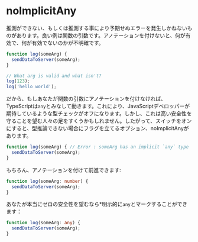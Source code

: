 # noImplicitAny

推測ができない、もしくは推測する事により予期せぬエラーを発生しかねないものがあります。良い例は関数の引数です。アノテーションを付けないと、何が有効で、何が有効でないのかが不明確です。

```ts
function log(someArg) {
  sendDataToServer(someArg);
}

// What arg is valid and what isn't?
log(123);
log('hello world');
```

だから、もしあなたが関数の引数にアノテーションを付けなければ、TypeScriptは`any`とみなして動きます。これにより、JavaScriptデベロッパーが期待しているような型チェックがオフになります。しかし、これは高い安全性を守ることを望む人々の足をすくうかもしれません。したがって、スイッチをオンにすると、型推論できない場合にフラグを立てるオプション、noImplicitAnyがあります。

```ts
function log(someArg) { // Error : someArg has an implicit `any` type
  sendDataToServer(someArg);
}
```

もちろん、アノテーションを付けて前進できます:

```ts
function log(someArg: number) {
  sendDataToServer(someArg);
}
```

あなたが本当にゼロの安全性を望むなら*明示的に`any`とマークすることができます：

```ts
function log(someArg: any) {
  sendDataToServer(someArg);
}
```
